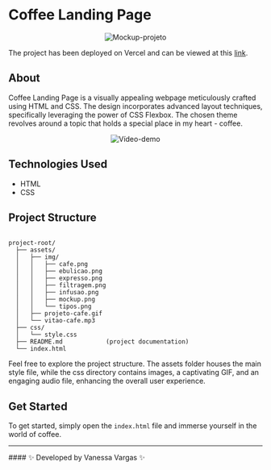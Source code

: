 # Coffee Landing Page

<div align="center">

![Mockup-projeto](https://github.com/vanessavargas/html-css-coffee-landing-page/blob/master/assets/img/layout.png)

</div>

The project has been deployed on Vercel and can be viewed at this [link](https://landing-page-cafe.vercel.app/).

## About

Coffee Landing Page is a visually appealing webpage meticulously crafted using HTML and CSS. The design incorporates advanced layout techniques, specifically leveraging the power of CSS Flexbox. The chosen theme revolves around a topic that holds a special place in my heart - coffee.

<div align="center">

![Vídeo-demo](https://github.com/VanessaVargas/html-developer-DIO/blob/master/assets/projeto-cafe.gif)

</div>

## Technologies Used

- HTML
- CSS

## Project Structure

```

project-root/
  ├── assets/
  │   ├── img/
  │   │   ├── cafe.png
  │   │   ├── ebulicao.png
  │   │   ├── expresso.png
  │   │   ├── filtragem.png
  │   │   ├── infusao.png
  │   │   ├── mockup.png
  │   │   └── tipos.png
  │   ├── projeto-cafe.gif
  │   └── vitao-cafe.mp3
  ├── css/
  │   └── style.css
  ├── README.md            (project documentation)
  └── index.html          

```
Feel free to explore the project structure. The assets folder houses the main style file, while the css directory contains images, a captivating GIF, and an engaging audio file, enhancing the overall user experience.

## Get Started
To get started, simply open the `index.html` file and immerse yourself in the world of coffee.
<hr/>
#### ✨ Developed by Vanessa Vargas ✨
